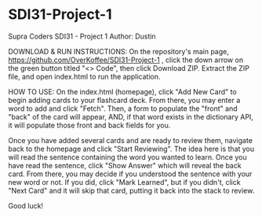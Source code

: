 # SDI31-Project-1

Supra Coders SDI31 - Project 1
Author: Dustin

DOWNLOAD & RUN INSTRUCTIONS:
On the repository's main page, https://github.com/OverKoffee/SDI31-Project-1 ,
click the down arrow on the green button titled "<> Code",
then click Download ZIP. Extract the ZIP file, and open index.html to run the application.

HOW TO USE:
On the index.html (homepage), click "Add New Card" to begin adding cards to your flashcard deck. From there, you may enter a word to add and click "Fetch". Then, a form to populate the "front" and "back" of the card will appear, AND, if that word exists in the dictionary API, it will populate those front and back fields for you.

Once you have added several cards and are ready to review them, navigate back to the homepage and click "Start Reviewing". The idea here is that you will read the sentence containing the word you wanted to learn. Once you have read the sentence, click "Show Answer" which will reveal the back card. From there, you may decide if you understood the sentence with your new word or not. If you did, click "Mark Learned", but if you didn't, click "Next Card" and it will skip that card, putting it back into the stack to review.

Good luck!
